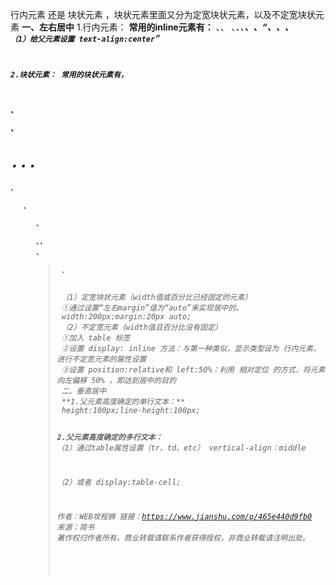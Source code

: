 行内元素 还是 块状元素 ，块状元素里面又分为定宽块状元素，以及不定宽块状元素
 **一、左右居中**
 1.行内元素：
 **常用的inline元素有：**
 <a>、<span>、
、<i>、<em>、<strong>、<label>、<q>、<var>、<cite>、<code>
 （1）给**父元素**设置
 text-align:center

2.块状元素：
 **常用的块状元素有，**
 <div>、<p>、<h1>...<h6>、<ol>、<ul>、<dl>、<table>、<address>、<blockquote> 、<form>
 （1）定宽块状元素（width值或百分比已经固定的元素）
 ①通过设置“左右margin”值为“auto”来实现居中的。
 width:200px;margin:20px auto;
 （2）不定宽元素（width值且百分比没有固定）
 ①加入 table 标签
 ②设置 display: inline 方法：与第一种类似，显示类型设为 行内元素，进行不定宽元素的属性设置
 ③设置 position:relative和 left:50%：利用 相对定位 的方式，将元素向左偏移 50% ，即达到居中的目的
 二、垂直居中
 **1.父元素高度确定的单行文本：**
 height:100px;line-height:100px;

**2.父元素高度确定的多行文本：**
 （1）通过table属性设置（tr、td、etc）
 vertical-align：middle

（2）或者
 display:table-cell;



作者：WEB攻程狮
链接：https://www.jianshu.com/p/465e440d9fb0
来源：简书
著作权归作者所有。商业转载请联系作者获得授权，非商业转载请注明出处。